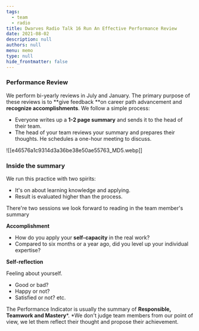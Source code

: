 ```yaml
---
tags: 
  - team
  - radio
title: Dwarves Radio Talk 16 Run An Effective Performance Review
date: 2021-08-02
description: null
authors: null
menu: memo
type: null
hide_frontmatter: false
---
```


### Performance Review 
We perform bi-yearly reviews in July and January. The primary purpose of these reviews is to **give feedback **on career path advancement and **recognize accomplishments**. We follow a simple process:

* Everyone writes up a **1-2 page summary** and sends it to the head of their team.
* The head of your team reviews your summary and prepares their thoughts. He schedules a one-hour meeting to discuss.

![[e46576a1c9314d3a36be38e50ae55763_MD5.webp]]

### Inside the summary
We run this practice with two spirits:

* It's on about learning knowledge and applying.
* Result is evaluated higher than the process.

There're two sessions we look forward to reading in the team member's summary

**Accomplishment**

* How do you apply your **self-capacity** in the real work?
* Compared to six months or a year ago, did you level up your individual expertise?

**Self-reflection**

Feeling about yourself.

* Good or bad?
* Happy or not?
* Satisfied or not? etc.

The Performance Indicator is usually the summary of **Responsible, Teamwork **and** Mastery***. *We don't judge team members from our point of view, we let them reflect their thought and propose their achievement. 
